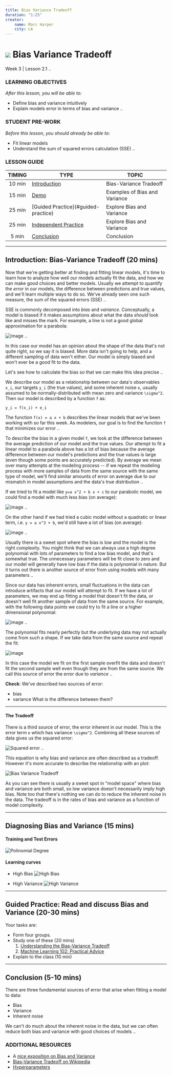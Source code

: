 ```yaml
---
title: Bias Variance Tradeoff
duration: "1:25"
creator:
    name: Marc Harper
    city: LA
---
```


# ![](https://ga-dash.s3.amazonaws.com/production/assets/logo-9f88ae6c9c3871690e33280fcf557f33.png) Bias Variance Tradeoff
Week 3 | Lesson 2.1 ..

### LEARNING OBJECTIVES

*After this lesson, you will be able to:*

- Define bias and variance intuitively
- Explain models error in terms of bias and variance ..

### STUDENT PRE-WORK

*Before this lesson, you should already be able to:*

- Fit linear models
- Understand the sum of squared errors calculation (SSE) ..


### LESSON GUIDE
| TIMING  | TYPE  | TOPIC  |
|:-:|---|---|
| 10 min  | [Introduction](#introduction)   | Bias-Variance Tradeoff  |
| 15 min  | [Demo](#demo)  | Examples of Bias and Variance  |
| 25 min  | [Guided Practice](#guided-practice<a name="opening"></a>)  | Explore Bias and Variance  |
| 25 min  | [Independent Practice](#ind-practice)  | Explore Bias and Variance  |
| 5 min  | [Conclusion](#conclusion)  | Conclusion  | ..

---


<a name="introduction"></a>
## Introduction: Bias-Variance Tradeoff (20 mins)

Now that we're getting better at finding and fitting linear models, it's time to learn how to analyze how well our models actually fit the data, and how we can make good choices and better models. Usually we attempt to quantify the _error_ in our models, the difference between predictions and true values, and we'll learn multiple ways to do so. We've already seen one such measure, the sum of the squared errors (SSE) ..

SSE is commonly decomposed into _bias_ and _variance_. Conceptually, a model is biased if it makes assumptions about what the data *should* look like and misses the mark. For example, a line is not a good global approximation for a parabola:

![image](assets/images/linear-fit-quadratic.png) ..

In this case our model has an opinion about the shape of the data that's not quite right, so we say it is biased. More data isn't going to help, and a different sampling of data won't either. Our model is simply biased and won't ever be a good fit to the data.

Let's see how to calculate the bias so that we can make this idea precise ..

We describe our model as a relationship between our data's observables `x_i`, our targets `y_i` (the true values), and some inherent noise `e`, usually assumed to be normally-distributed with mean zero and variance `\sigma^2`. Then our model is described by a function `f` as:

``
y_i = f(x_i) + e_i
``

The function `f(x) = a x + b` describes the linear models that we've been working with so far this week. As modelers, our goal is to find the function `f` that minimizes our error ..

To describe the bias in a given model `f`, we look at the difference between the average prediction of our model and the true values. Our attempt to fit a linear model to a parabola above has a lot of bias because the average difference between our model's predictions and the true values is large (even though some points are accurately predicted). By average we mean over many attempts at the modeling process -- if we repeat the modeling process with more samples of data from the same source with the same type of model, we'll find similar amounts of error on average due to our mismatch in model assumptions and the data's true distribution ..

If we tried to fit a model like `y=a x^2 + b x + c` to our parabolic model, we could find a model with much less bias (on average):

![image](assets/images/quadratic-fit-quadratic.png) ..

On the other hand if we had tried a cubic model without a quadratic or linear term, i.e. `y = a x^3 + b`, we'd still have a lot of bias (on average):

![image](assets/images/cubic-fit-quadratic.png) ..

Usually there is a sweet spot where the bias is low and the model is the right complexity. You might think that we can always use a high degree polynomial with lots of parameters to find a low bias model, and that's somewhat true. The unnecessary parameters will be fit close to zero and our model will generally
have low bias if the data is polynomial in nature. But it turns out there is another source of error from using models with many parameters ..

Since our data has inherent errors, small fluctuations in the data can introduce
artifacts that our model will attempt to fit. If we have a lot of parameters, we
may end up fitting a model that doesn't fit the data, or doesn't well fit
another sample of data from the same source. For example, with
the following data points we could try to fit a line or a higher dimensional
polynomial:

![image](./assets/images/variance_1.png) ..

The polynomial fits nearly perfectly but the underlying data may not actually
come from such a shape. If we take data from the same source and repeat the fit:

![image](./assets/images/variance_2.png)

In this case the model we fit on the first sample overfit the data and doesn't
fit the second sample well even though they are from the same source.  We call
this source of error the error due to _variance_ ..

**Check**: We've described two sources of error:
- bias
- variance
What is the difference between them?


---

#### The Tradeoff

There is a third source of error, the error inherent in our model. This is the
error term `e` which has variance `\sigma^2`. Combining all these sources of
data gives us the squared error:

![Squared error](https://upload.wikimedia.org/math/c/b/c/cbc65310d09a6efa630d8c1f33cdfa88.png) ..

This equation is why bias and variance are often described as a tradeoff. However
it's more accurate to describe the relationship with an plot:

![Bias Variance Tradeoff](http://www.brnt.eu/phd/bias-variance.png)

As you can see there is usually a sweet spot in "model space" where bias and
variance are both small, so low variance doesn't necessarily imply high bias.
Note too that there's nothing we can do to reduce the inherent noise in the
data. The tradeoff is in the rates of bias and variance as a function of
model complexity.

---

<a name="demo"></a>
## Diagnosing Bias and Variance (15 mins)

#### Training and Test Errors

![Polinomial Degree](http://www.holehouse.org/mlclass/10_Advice_for_applying_machine_learning_files/Image%20[10].png)

#### Learning curves

- High Bias
	![High Bias](https://followthedata.files.wordpress.com/2012/06/screen-shot-2012-06-02-at-21-31-03.png)

- High Variance
	![High Variance](https://followthedata.files.wordpress.com/2012/06/screen-shot-2012-06-02-at-21-30-03.png)



---

<a name="guided-practice"></a>
## Guided Practice: Read and discuss Bias and Variance (20-30 mins)

Your tasks are:

- Form four groups.
- Study one of these (20 mins)
  1. [Understanding the Bias-Variance Tradeoff](http://scott.fortmann-roe.com/docs/BiasVariance.html)
  2. [Machine Learning 102: Practical Advice](http://www.astroml.org/sklearn_tutorial/practical.html)
- Explain to the class (10 min)


---

<a name="conclusion"></a>
## Conclusion (5-10 mins)
There are three fundamental sources of error that arise when fitting a model to data:
* Bias
* Variance
* Inherent noise

We can't do much about the inherent noise in the data, but we can often reduce both
bias and variance with good choices of models ..


### ADDITIONAL RESOURCES

- A [nice exposition on Bias and Variance](http://scott.fortmann-roe.com/docs/BiasVariance.html)
- [Bias-Variance Tradeoff on Wikipedia](https://en.wikipedia.org/wiki/Bias%E2%80%93variance_tradeoff)
- [Hyperparameters](http://www.brnt.eu/phd/node14.html#sec:concepts-bias-var)
